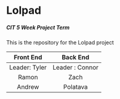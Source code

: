 # Lolpad
##### CIT 5 Week Project Term
This is the repository for the Lolpad project


|   Front End   |   Back End    |
|:-------------:|:-------------:|
| Leader: Tyler |Leader : Connor|
|     Ramon     |     Zach      |
|    Andrew     |   Polatava    |
